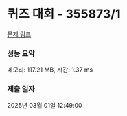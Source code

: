# 퀴즈 대회 - 355873/1 

[문제 링크](https://level.goorm.io/exam/355873/%ED%80%B4%EC%A6%88-%EB%8C%80%ED%9A%8C1/quiz/1) 

### 성능 요약

메모리: 117.21 MB, 시간: 1.37 ms

### 제출 일자

2025년 03월 01일 12:49:00

